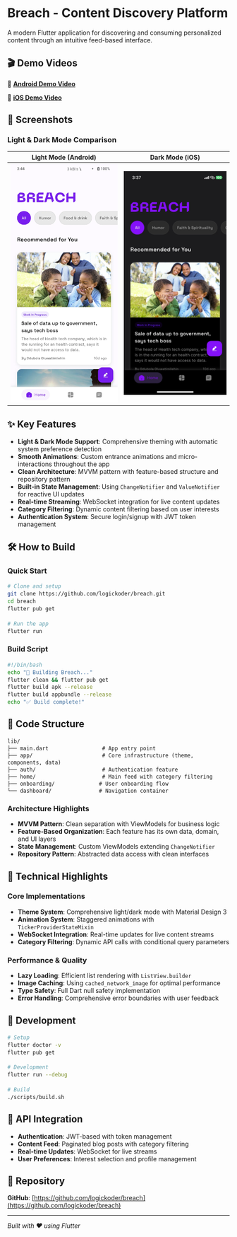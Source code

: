 # Breach - Content Discovery Platform

A modern Flutter application for discovering and consuming personalized content through an intuitive feed-based
interface.

## 🎬 Demo Videos

📱 **[Android Demo Video](https://drive.google.com/file/d/1a70L0cyR_bBGXHgW1PZabh0MWRVdZJ9l/view?usp=sharing)**

🍎 **[iOS Demo Video](https://drive.google.com/file/d/1a7j-RhDbuBaV-_ct8YZmi_xGEQyb0ANP/view?usp=sharing)**

## 📸 Screenshots

### Light & Dark Mode Comparison

| Light Mode (Android)                    | Dark Mode (iOS)                    |
|-----------------------------------------|------------------------------------|
| ![Light Mode](screenshots/android.webp) | ![Dark Mode](screenshots/ios.webp) |

## ✨ Key Features

- **Light & Dark Mode Support**: Comprehensive theming with automatic system preference detection
- **Smooth Animations**: Custom entrance animations and micro-interactions throughout the app
- **Clean Architecture**: MVVM pattern with feature-based structure and repository pattern
- **Built-in State Management**: Using `ChangeNotifier` and `ValueNotifier` for reactive UI updates
- **Real-time Streaming**: WebSocket integration for live content updates
- **Category Filtering**: Dynamic content filtering based on user interests
- **Authentication System**: Secure login/signup with JWT token management

## 🛠️ How to Build

### Quick Start

```bash
# Clone and setup
git clone https://github.com/logickoder/breach.git
cd breach
flutter pub get

# Run the app
flutter run
```

### Build Script

```bash
#!/bin/bash
echo "🚀 Building Breach..."
flutter clean && flutter pub get
flutter build apk --release
flutter build appbundle --release
echo "✅ Build complete!"
```

## 📁 Code Structure

```
lib/
├── main.dart                 # App entry point
├── app/                      # Core infrastructure (theme, components, data)
├── auth/                     # Authentication feature
├── home/                     # Main feed with category filtering
├── onboarding/              # User onboarding flow
└── dashboard/               # Navigation container
```

### Architecture Highlights

- **MVVM Pattern**: Clean separation with ViewModels for business logic
- **Feature-Based Organization**: Each feature has its own data, domain, and UI layers
- **State Management**: Custom ViewModels extending `ChangeNotifier`
- **Repository Pattern**: Abstracted data access with clean interfaces

## 🔧 Technical Highlights

### Core Implementations

- **Theme System**: Comprehensive light/dark mode with Material Design 3
- **Animation System**: Staggered animations with `TickerProviderStateMixin`
- **WebSocket Integration**: Real-time updates for live content streams
- **Category Filtering**: Dynamic API calls with conditional query parameters

### Performance & Quality

- **Lazy Loading**: Efficient list rendering with `ListView.builder`
- **Image Caching**: Using `cached_network_image` for optimal performance
- **Type Safety**: Full Dart null safety implementation
- **Error Handling**: Comprehensive error boundaries with user feedback

## 🚀 Development

```bash
# Setup
flutter doctor -v
flutter pub get

# Development
flutter run --debug

# Build
./scripts/build.sh
```

## 📝 API Integration

- **Authentication**: JWT-based with token management
- **Content Feed**: Paginated blog posts with category filtering
- **Real-time Updates**: WebSocket for live streams
- **User Preferences**: Interest selection and profile management

## 🔗 Repository

**GitHub**: [https://github.com/logickoder/breach](https://github.com/logickoder/breach)

---

*Built with ❤️ using Flutter*
